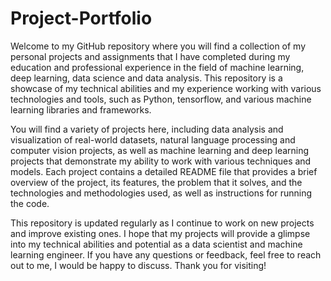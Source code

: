 # Project-Portfolio
Welcome to my GitHub repository where you will find a collection of my personal projects and assignments that I have completed during my education and professional experience in the field of machine learning, deep learning, data science and data analysis. This repository is a showcase of my technical abilities and my experience working with various technologies and tools, such as Python, tensorflow, and various machine learning libraries and frameworks.

You will find a variety of projects here, including data analysis and visualization of real-world datasets, natural language processing and computer vision projects, as well as machine learning and deep learning projects that demonstrate my ability to work with various techniques and models. Each project contains a detailed README file that provides a brief overview of the project, its features, the problem that it solves, and the technologies and methodologies used, as well as instructions for running the code.

This repository is updated regularly as I continue to work on new projects and improve existing ones. I hope that my projects will provide a glimpse into my technical abilities and potential as a data scientist and machine learning engineer. If you have any questions or feedback, feel free to reach out to me, I would be happy to discuss. Thank you for visiting!
